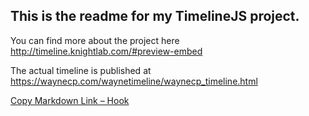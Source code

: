 ## This is the readme for my TimelineJS project.  

You can find more about the project here <http://timeline.knightlab.com/#preview-embed>  

The actual timeline is published at <https://waynecp.com/waynetimeline/waynecp_timeline.html> 

[Copy Markdown Link – Hook](https://hookproductivity.com/help/hook-window/copy-as-markdown-link/)